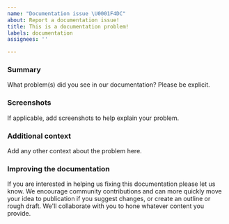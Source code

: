 ```yaml
---
name: "Documentation issue \U0001F4DC"
about: Report a documentation issue!
title: This is a documentation problem!
labels: documentation
assignees: ''

---
```


<!--
  To make it easier for us to help you, please include as much useful information as possible.

If you haven't found specific information to solve your problem in our documentation, 
try our New Relic community support channel for assistance.

  - Explorers Hub: https://discuss.newrelic.com/

New Relic has additional documentation found at: 

- https://docs.newrelic.com/

 Before opening a new issue, please search existing issues: https://github.com/newrelic/developer-website/issues 

 If this a request for new documentation please create a new documentation request.
-->

### Summary

What problem(s) did you see in our documentation? Please be explicit.  

### Screenshots
If applicable, add screenshots to help explain your problem.

### Additional context
Add any other context about the problem here.

### Improving the documentation

If you are interested in helping us fixing this documentation please let us know. 
We encourage community contributions and can more quickly move your idea to publication if you suggest changes, or create an outline or rough draft. We'll collaborate with you to hone whatever content you provide.

